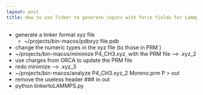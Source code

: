 ```yaml
---
layout: post
title: How to use Tinker to generate inputs with force fields for Lammps simulations 
---
```


* generate a tinker format xyz file
	* ~/projects/bin-macos/pdbxyz file.pdb 
* change the numeric types in the xyz file (to those in PRM )
* ~/projects/bin-macos/minimize P4_CH3.xyz, with the PRM file  --> .xyz_2 
* use charges from ORCA to update the PRM file
* redo minimize --> .xyz_3
* ~/projects/bin-macos/analyze P4_CH3.xyz_2 Moreno.prm P > out 
*  remove the useless header ### in out 
* python tinkertoLAMMPS.py 
